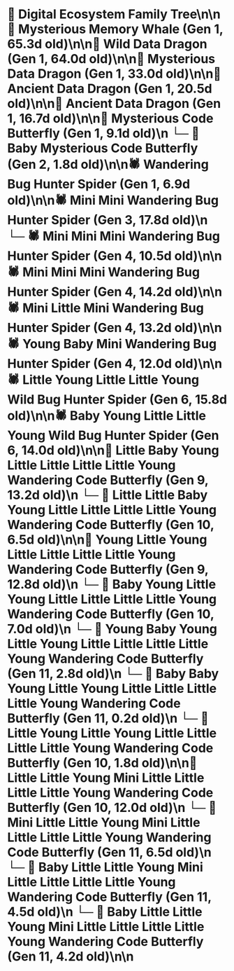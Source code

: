 # 🌳 Digital Ecosystem Family Tree\n\n🐋 Mysterious Memory Whale (Gen 1, 65.3d old)\n\n🐉 Wild Data Dragon (Gen 1, 64.0d old)\n\n🐉 Mysterious Data Dragon (Gen 1, 33.0d old)\n\n🐉 Ancient Data Dragon (Gen 1, 20.5d old)\n\n🐉 Ancient Data Dragon (Gen 1, 16.7d old)\n\n🦋 Mysterious Code Butterfly (Gen 1, 9.1d old)\n  └─ 🦋 Baby Mysterious Code Butterfly (Gen 2, 1.8d old)\n\n🕷️ Wandering Bug Hunter Spider (Gen 1, 6.9d old)\n\n🕷️ Mini Mini Wandering Bug Hunter Spider (Gen 3, 17.8d old)\n  └─ 🕷️ Mini Mini Mini Wandering Bug Hunter Spider (Gen 4, 10.5d old)\n\n🕷️ Mini Mini Mini Wandering Bug Hunter Spider (Gen 4, 14.2d old)\n\n🕷️ Mini Little Mini Wandering Bug Hunter Spider (Gen 4, 13.2d old)\n\n🕷️ Young Baby Mini Wandering Bug Hunter Spider (Gen 4, 12.0d old)\n\n🕷️ Little Young Little Little Young Wild Bug Hunter Spider (Gen 6, 15.8d old)\n\n🕷️ Baby Young Little Little Young Wild Bug Hunter Spider (Gen 6, 14.0d old)\n\n🦋 Little Baby Young Little Little Little Little Young Wandering Code Butterfly (Gen 9, 13.2d old)\n  └─ 🦋 Little Little Baby Young Little Little Little Little Young Wandering Code Butterfly (Gen 10, 6.5d old)\n\n🦋 Young Little Young Little Little Little Little Young Wandering Code Butterfly (Gen 9, 12.8d old)\n  └─ 🦋 Baby Young Little Young Little Little Little Little Young Wandering Code Butterfly (Gen 10, 7.0d old)\n    └─ 🦋 Young Baby Young Little Young Little Little Little Little Young Wandering Code Butterfly (Gen 11, 2.8d old)\n    └─ 🦋 Baby Baby Young Little Young Little Little Little Little Young Wandering Code Butterfly (Gen 11, 0.2d old)\n  └─ 🦋 Little Young Little Young Little Little Little Little Young Wandering Code Butterfly (Gen 10, 1.8d old)\n\n🦋 Little Little Young Mini Little Little Little Little Young Wandering Code Butterfly (Gen 10, 12.0d old)\n  └─ 🦋 Mini Little Little Young Mini Little Little Little Little Young Wandering Code Butterfly (Gen 11, 6.5d old)\n  └─ 🦋 Baby Little Little Young Mini Little Little Little Little Young Wandering Code Butterfly (Gen 11, 4.5d old)\n  └─ 🦋 Baby Little Little Young Mini Little Little Little Little Young Wandering Code Butterfly (Gen 11, 4.2d old)\n\n